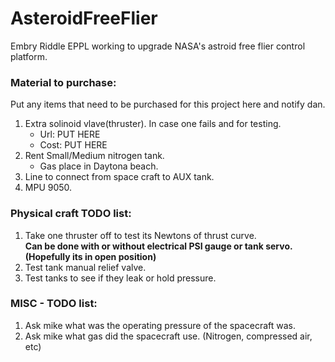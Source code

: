 # AsteroidFreeFlier
Embry Riddle EPPL working to upgrade NASA's astroid free flier control platform.  

### Material to purchase:
Put any items that need to be purchased for this project here and notify dan.  

1. Extra solinoid vlave(thruster). In case one fails and for testing.  
    - Url: PUT HERE   
    - Cost: PUT HERE  
2. Rent Small/Medium nitrogen tank.
    - Gas place in Daytona beach.
3. Line to connect from space craft to AUX tank.
4. MPU 9050.

### Physical craft TODO list:
1. Take one thruster off to test its Newtons of thrust curve.  
**Can be done with or without electrical PSI gauge or tank servo.(Hopefully its in open position)**  
2. Test tank manual relief valve.  
3. Test tanks to see if they leak or hold pressure.  


### MISC - TODO list:
1. Ask mike what was the operating pressure of the spacecraft was.  
2. Ask mike what gas did the spacecraft use. (Nitrogen, compressed air, etc)  

